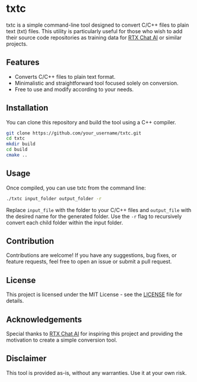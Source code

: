 # txtc

txtc is a simple command-line tool designed to convert C/C++ files to plain text (txt) files. This utility is particularly useful for those who wish to add their source code repositories as training data for [RTX Chat AI]([https://github.com/rtx-ai](https://www.nvidia.com/nb-no/ai-on-rtx/chatrtx/)) or similar projects.

## Features

- Converts C/C++ files to plain text format.
- Minimalistic and straightforward tool focused solely on conversion.
- Free to use and modify according to your needs.

## Installation

You can clone this repository and build the tool using a C++ compiler.

```bash
git clone https://github.com/your_username/txtc.git
cd txtc
mkdir build
cd build
cmake ..
```

## Usage

Once compiled, you can use txtc from the command line:

```bash
./txtc input_folder output_folder -r 
```

Replace `input_file` with the folder to your C/C++ files and `output_file` with the desired name for the generated folder. Use the `-r` flag to recursively convert each child folder within the input folder.

## Contribution

Contributions are welcome! If you have any suggestions, bug fixes, or feature requests, feel free to open an issue or submit a pull request.

## License

This project is licensed under the MIT License - see the [LICENSE](LICENSE) file for details.

## Acknowledgements

Special thanks to [RTX Chat AI]([https://github.com/rtx-ai](https://www.nvidia.com/nb-no/ai-on-rtx/chatrtx/)) for inspiring this project and providing the motivation to create a simple conversion tool.

## Disclaimer

This tool is provided as-is, without any warranties. Use it at your own risk.
